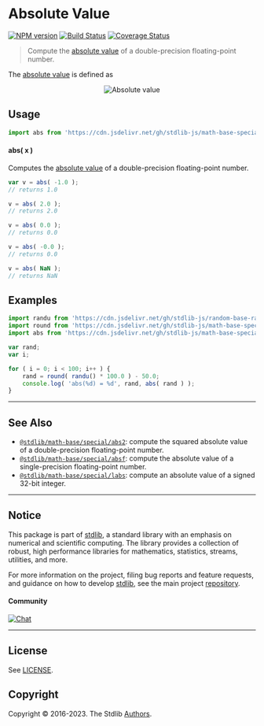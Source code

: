 <!--

@license Apache-2.0

Copyright (c) 2018 The Stdlib Authors.

Licensed under the Apache License, Version 2.0 (the "License");
you may not use this file except in compliance with the License.
You may obtain a copy of the License at

   http://www.apache.org/licenses/LICENSE-2.0

Unless required by applicable law or agreed to in writing, software
distributed under the License is distributed on an "AS IS" BASIS,
WITHOUT WARRANTIES OR CONDITIONS OF ANY KIND, either express or implied.
See the License for the specific language governing permissions and
limitations under the License.

-->

# Absolute Value

[![NPM version][npm-image]][npm-url] [![Build Status][test-image]][test-url] [![Coverage Status][coverage-image]][coverage-url] <!-- [![dependencies][dependencies-image]][dependencies-url] -->

> Compute the [absolute value][absolute-value] of a double-precision floating-point number.

<section class="intro">

The [absolute value][absolute-value] is defined as

<!-- <equation class="equation" label="eq:absolute_value" align="center" raw="|x| = \begin{cases} x & \textrm{if}\ x \geq 0 \\ -x & \textrm{if}\ x < 0\end{cases}" alt="Absolute value"> -->

<div class="equation" align="center" data-raw-text="|x| = \begin{cases} x &amp; \textrm{if}\ x \geq 0 \\ -x &amp; \textrm{if}\ x &lt; 0\end{cases}" data-equation="eq:absolute_value">
    <img src="https://cdn.jsdelivr.net/gh/stdlib-js/stdlib@bb29798906e119fcb2af99e94b60407a270c9b32/lib/node_modules/@stdlib/math/base/special/abs/docs/img/equation_absolute_value.svg" alt="Absolute value">
    <br>
</div>

<!-- </equation> -->

</section>

<!-- /.intro -->



<section class="usage">

## Usage

```javascript
import abs from 'https://cdn.jsdelivr.net/gh/stdlib-js/math-base-special-abs@deno/mod.js';
```

#### abs( x )

Computes the [absolute value][absolute-value] of a double-precision floating-point number.

```javascript
var v = abs( -1.0 );
// returns 1.0

v = abs( 2.0 );
// returns 2.0

v = abs( 0.0 );
// returns 0.0

v = abs( -0.0 );
// returns 0.0

v = abs( NaN );
// returns NaN
```

</section>

<!-- /.usage -->

<section class="examples">

## Examples

<!-- eslint no-undef: "error" -->

```javascript
import randu from 'https://cdn.jsdelivr.net/gh/stdlib-js/random-base-randu@deno/mod.js';
import round from 'https://cdn.jsdelivr.net/gh/stdlib-js/math-base-special-round@deno/mod.js';
import abs from 'https://cdn.jsdelivr.net/gh/stdlib-js/math-base-special-abs@deno/mod.js';

var rand;
var i;

for ( i = 0; i < 100; i++ ) {
    rand = round( randu() * 100.0 ) - 50.0;
    console.log( 'abs(%d) = %d', rand, abs( rand ) );
}
```

</section>

<!-- /.examples -->

<!-- C interface documentation. -->



<!-- Section for related `stdlib` packages. Do not manually edit this section, as it is automatically populated. -->

<section class="related">

* * *

## See Also

-   <span class="package-name">[`@stdlib/math-base/special/abs2`][@stdlib/math/base/special/abs2]</span><span class="delimiter">: </span><span class="description">compute the squared absolute value of a double-precision floating-point number.</span>
-   <span class="package-name">[`@stdlib/math-base/special/absf`][@stdlib/math/base/special/absf]</span><span class="delimiter">: </span><span class="description">compute the absolute value of a single-precision floating-point number.</span>
-   <span class="package-name">[`@stdlib/math-base/special/labs`][@stdlib/math/base/special/labs]</span><span class="delimiter">: </span><span class="description">compute an absolute value of a signed 32-bit integer.</span>

</section>

<!-- /.related -->

<!-- Section for all links. Make sure to keep an empty line after the `section` element and another before the `/section` close. -->


<section class="main-repo" >

* * *

## Notice

This package is part of [stdlib][stdlib], a standard library with an emphasis on numerical and scientific computing. The library provides a collection of robust, high performance libraries for mathematics, statistics, streams, utilities, and more.

For more information on the project, filing bug reports and feature requests, and guidance on how to develop [stdlib][stdlib], see the main project [repository][stdlib].

#### Community

[![Chat][chat-image]][chat-url]

---

## License

See [LICENSE][stdlib-license].


## Copyright

Copyright &copy; 2016-2023. The Stdlib [Authors][stdlib-authors].

</section>

<!-- /.stdlib -->

<!-- Section for all links. Make sure to keep an empty line after the `section` element and another before the `/section` close. -->

<section class="links">

[npm-image]: http://img.shields.io/npm/v/@stdlib/math-base-special-abs.svg
[npm-url]: https://npmjs.org/package/@stdlib/math-base-special-abs

[test-image]: https://github.com/stdlib-js/math-base-special-abs/actions/workflows/test.yml/badge.svg?branch=main
[test-url]: https://github.com/stdlib-js/math-base-special-abs/actions/workflows/test.yml?query=branch:main

[coverage-image]: https://img.shields.io/codecov/c/github/stdlib-js/math-base-special-abs/main.svg
[coverage-url]: https://codecov.io/github/stdlib-js/math-base-special-abs?branch=main

<!--

[dependencies-image]: https://img.shields.io/david/stdlib-js/math-base-special-abs.svg
[dependencies-url]: https://david-dm.org/stdlib-js/math-base-special-abs/main

-->

[chat-image]: https://img.shields.io/gitter/room/stdlib-js/stdlib.svg
[chat-url]: https://gitter.im/stdlib-js/stdlib/

[stdlib]: https://github.com/stdlib-js/stdlib

[stdlib-authors]: https://github.com/stdlib-js/stdlib/graphs/contributors

[umd]: https://github.com/umdjs/umd
[es-module]: https://developer.mozilla.org/en-US/docs/Web/JavaScript/Guide/Modules

[deno-url]: https://github.com/stdlib-js/math-base-special-abs/tree/deno
[umd-url]: https://github.com/stdlib-js/math-base-special-abs/tree/umd
[esm-url]: https://github.com/stdlib-js/math-base-special-abs/tree/esm
[branches-url]: https://github.com/stdlib-js/math-base-special-abs/blob/main/branches.md

[stdlib-license]: https://raw.githubusercontent.com/stdlib-js/math-base-special-abs/main/LICENSE

[absolute-value]: https://en.wikipedia.org/wiki/Absolute_value

<!-- <related-links> -->

[@stdlib/math/base/special/abs2]: https://github.com/stdlib-js/math-base-special-abs2/tree/deno

[@stdlib/math/base/special/absf]: https://github.com/stdlib-js/math-base-special-absf/tree/deno

[@stdlib/math/base/special/labs]: https://github.com/stdlib-js/math-base-special-labs/tree/deno

<!-- </related-links> -->

</section>

<!-- /.links -->
